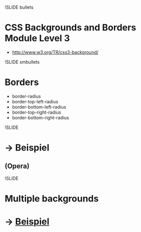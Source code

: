 !SLIDE bullets
# CSS Backgrounds and Borders Module Level 3 #
* <http://www.w3.org/TR/css3-background/>

!SLIDE smbullets
# Borders
* border-radius
* border-top-left-radius
* border-bottom-left-radius
* border-top-right-radius
* border-bottom-right-radius

!SLIDE
# → Beispiel
## (Opera)

!SLIDE
# Multiple backgrounds
# → [Beispiel](http://people.opera.com/zibin/multiple_background_image_zibin.html)

